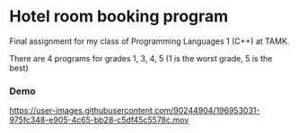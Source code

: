 # Hotel room booking program 

Final assignment for my class of Programming Languages 1 (C++) at TAMK.

There are 4 programs for grades 1, 3, 4, 5 (1 is the worst grade, 5 is the best)

### Demo
https://user-images.githubusercontent.com/90244904/196953031-975fc348-e905-4c65-bb28-c5df45c5578c.mov

